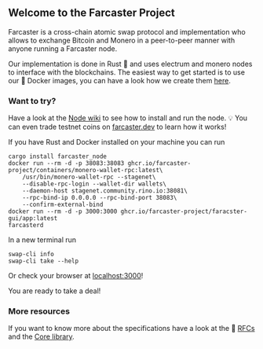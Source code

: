 ## Welcome to the Farcaster Project

Farcaster is a cross-chain atomic swap protocol and implementation who allows to exchange Bitcoin and Monero in a peer-to-peer manner with anyone running a Farcaster node.

Our implementation is done in Rust :crab: and uses electrum and monero nodes to interface with the blockchains. The easiest way to get started is to use our 🐋 Docker images, you can have a look how we create them [here](https://github.com/farcaster-project/containers).

### Want to try?
Have a look at the [Node wiki](https://github.com/farcaster-project/farcaster-node/wiki) to see how to install and run the node. 💡 You can even trade testnet coins on [farcaster.dev](https://farcaster.dev) to learn how it works!

If you have Rust and Docker installed on your machine you can run

```
cargo install farcaster_node
docker run --rm -d -p 38083:38083 ghcr.io/farcaster-project/containers/monero-wallet-rpc:latest\
    /usr/bin/monero-wallet-rpc --stagenet\
    --disable-rpc-login --wallet-dir wallets\
    --daemon-host stagenet.community.rino.io:38081\
    --rpc-bind-ip 0.0.0.0 --rpc-bind-port 38083\
    --confirm-external-bind
docker run --rm -d -p 3000:3000 ghcr.io/farcaster-project/faracster-gui/app:latest
farcasterd
```

In a new terminal run
```
swap-cli info
swap-cli take --help
```

Or check your browser at [localhost:3000](http://localhost:3000)!

You are ready to take a deal!

### More resources

If you want to know more about the specifications have a look at the 📜 [RFCs](https://github.com/farcaster-project/RFCs) and the [Core library](https://github.com/farcaster-project/farcaster-core).
